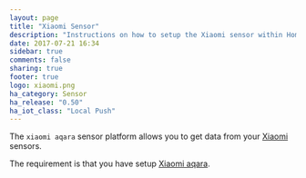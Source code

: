 ```yaml
---
layout: page
title: "Xiaomi Sensor"
description: "Instructions on how to setup the Xiaomi sensor within Home Assistant."
date: 2017-07-21 16:34
sidebar: true
comments: false
sharing: true
footer: true
logo: xiaomi.png
ha_category: Sensor
ha_release: "0.50"
ha_iot_class: "Local Push"
---
```



The `xiaomi aqara` sensor platform allows you to get data from your [Xiaomi](http://www.mi.com/en/) sensors.

The requirement is that you have setup [Xiaomi aqara](/components/xiaomi_aqara/).


